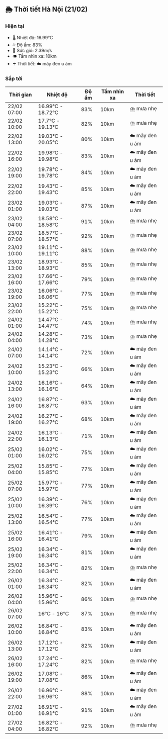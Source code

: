 ## 🌦️ Thời tiết Hà Nội (21/02)

### Hiện tại

- 🌡️ Nhiệt độ: 16.99℃
- 💦 Độ ẩm: 83%
- 💨 Sức gió: 2.39m/s
- 👁️ Tầm nhìn xa: 10km
- ☂️ Thời tiết: ☁️ mây đen u ám

### Sắp tới

| Thời gian | Nhiệt độ | Độ ẩm | Tầm nhìn xa | Thời tiết |
| --- | --- | --- | --- | --- |
| 22/02 07:00 | 16.99℃ - 18.72℃ | 83% | 10km | ⛈️ mưa nhẹ |
| 22/02 10:00 | 17.7℃ - 19.13℃ | 82% | 10km | ⛈️ mưa nhẹ |
| 22/02 13:00 | 19.03℃ - 20.05℃ | 80% | 10km | ☁️ mây đen u ám |
| 22/02 16:00 | 19.98℃ - 19.98℃ | 83% | 10km | ☁️ mây đen u ám |
| 22/02 19:00 | 19.78℃ - 19.78℃ | 84% | 10km | ☁️ mây đen u ám |
| 22/02 22:00 | 19.43℃ - 19.43℃ | 85% | 10km | ☁️ mây đen u ám |
| 23/02 01:00 | 19.03℃ - 19.03℃ | 87% | 10km | ☁️ mây đen u ám |
| 23/02 04:00 | 18.58℃ - 18.58℃ | 91% | 10km | ⛈️ mưa nhẹ |
| 23/02 07:00 | 18.57℃ - 18.57℃ | 92% | 10km | ⛈️ mưa nhẹ |
| 23/02 10:00 | 19.11℃ - 19.11℃ | 88% | 10km | ⛈️ mưa nhẹ |
| 23/02 13:00 | 18.93℃ - 18.93℃ | 85% | 10km | ⛈️ mưa nhẹ |
| 23/02 16:00 | 17.66℃ - 17.66℃ | 79% | 10km | ⛈️ mưa nhẹ |
| 23/02 19:00 | 16.06℃ - 16.06℃ | 77% | 10km | ⛈️ mưa nhẹ |
| 23/02 22:00 | 15.22℃ - 15.22℃ | 75% | 10km | ⛈️ mưa nhẹ |
| 24/02 01:00 | 14.47℃ - 14.47℃ | 74% | 10km | ⛈️ mưa nhẹ |
| 24/02 04:00 | 14.28℃ - 14.28℃ | 73% | 10km | ⛈️ mưa nhẹ |
| 24/02 07:00 | 14.14℃ - 14.14℃ | 72% | 10km | ☁️ mây đen u ám |
| 24/02 10:00 | 15.23℃ - 15.23℃ | 66% | 10km | ☁️ mây đen u ám |
| 24/02 13:00 | 16.16℃ - 16.16℃ | 64% | 10km | ☁️ mây đen u ám |
| 24/02 16:00 | 16.87℃ - 16.87℃ | 63% | 10km | ☁️ mây đen u ám |
| 24/02 19:00 | 16.27℃ - 16.27℃ | 68% | 10km | ☁️ mây đen u ám |
| 24/02 22:00 | 16.13℃ - 16.13℃ | 71% | 10km | ☁️ mây đen u ám |
| 25/02 01:00 | 16.02℃ - 16.02℃ | 75% | 10km | ☁️ mây đen u ám |
| 25/02 04:00 | 15.85℃ - 15.85℃ | 77% | 10km | ☁️ mây đen u ám |
| 25/02 07:00 | 15.97℃ - 15.97℃ | 77% | 10km | ☁️ mây đen u ám |
| 25/02 10:00 | 16.39℃ - 16.39℃ | 76% | 10km | ☁️ mây đen u ám |
| 25/02 13:00 | 16.54℃ - 16.54℃ | 77% | 10km | ☁️ mây đen u ám |
| 25/02 16:00 | 16.41℃ - 16.41℃ | 79% | 10km | ☁️ mây đen u ám |
| 25/02 19:00 | 16.34℃ - 16.34℃ | 81% | 10km | ☁️ mây đen u ám |
| 25/02 22:00 | 16.34℃ - 16.34℃ | 82% | 10km | ⛈️ mưa nhẹ |
| 26/02 01:00 | 16.34℃ - 16.34℃ | 82% | 10km | ☁️ mây đen u ám |
| 26/02 04:00 | 15.96℃ - 15.96℃ | 86% | 10km | ⛈️ mưa nhẹ |
| 26/02 07:00 | 16℃ - 16℃ | 87% | 10km | ⛈️ mưa nhẹ |
| 26/02 10:00 | 16.84℃ - 16.84℃ | 83% | 10km | ☁️ mây đen u ám |
| 26/02 13:00 | 17.12℃ - 17.12℃ | 82% | 10km | ☁️ mây đen u ám |
| 26/02 16:00 | 17.24℃ - 17.24℃ | 82% | 10km | ⛈️ mưa nhẹ |
| 26/02 19:00 | 17.08℃ - 17.08℃ | 86% | 10km | ☁️ mây đen u ám |
| 26/02 22:00 | 16.96℃ - 16.96℃ | 88% | 10km | ☁️ mây đen u ám |
| 27/02 01:00 | 16.91℃ - 16.91℃ | 91% | 10km | ☁️ mây đen u ám |
| 27/02 04:00 | 16.82℃ - 16.82℃ | 92% | 10km | ⛈️ mưa nhẹ |
